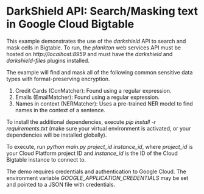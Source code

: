 # DarkShield API: Search/Masking text in Google Cloud Bigtable

This example demonstrates the use of the *darkshield* API to search and 
mask cells in Bigtable. To run, the *plankton* web services API must be hosted on 
*http://localhost:8959* and must have the *darkshield* and *darkshield-files* 
plugins installed.

The example will find and mask all of the following common sensitive data types with format-preserving encryption.

1.  Credit Cards (CcnMatcher): Found using a regular expression.
2.  Emails (EmailMatcher): Found using a regular expression.
3.  Names in context (NERMatcher): Uses a pre-trained NER model to find names in the context of a sentence.

To install the additional dependencies, execute *pip install -r requirements.txt* 
(make sure your virtual environment is activated, or your dependencies will 
be installed globally).

To execute, run *python main.py project_id instance_id*, where *project_id* is
your Cloud Platform project ID and *instance_id* is the ID of the Cloud Bigtable instance to connect to.

The demo requires credentials and authentication to Google Cloud. The environment variable
*GOOGLE_APPLICATION_CREDENTIALS* may be set and pointed to a JSON file with credentials.
